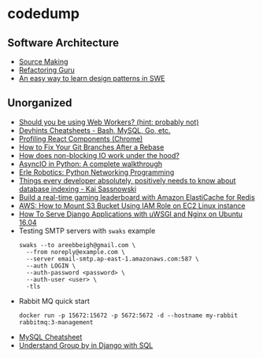# codedump

## Software Architecture
- [Source Making](https://sourcemaking.com/)
- [Refactoring Guru](https://refactoring.guru/)
- [An easy way to learn design patterns in SWE](http://scientificprogrammer.net/2020/01/30/an-easy-way-to-learn-design-patterns-in-software-development/)

## Unorganized
- [Should you be using Web Workers? (hint: probably not)](https://medium.com/@david.gilbertson/should-you-should-be-using-web-workers-hint-probably-not-9b6d26dc8c6a)
- [Devhints Cheatsheets - Bash, MySQL, Go, etc. ](https://devhints.io/)
- [Profiling React Components (Chrome)](https://calibreapp.com/blog/react-performance-profiling-optimization)
- [How to Fix Your Git Branches After a Rebase](https://www.viget.com/articles/how-to-fix-your-git-branches-after-a-rebase/)
- [How does non-blocking IO work under the hood?](https://medium.com/ing-blog/how-does-non-blocking-io-work-under-the-hood-6299d2953c74)
- [AsyncIO in Python: A complete walkthrough](https://realpython.com/async-io-python/#setting-up-your-environment)
- [Erle Robotics: Python Networking Programming](https://erlerobotics.gitbooks.io/erle-robotics-python-gitbook-free/content/)
- [Things every developer absolutely, positively needs to know about database indexing - Kai Sassnowski
](https://youtu.be/HubezKbFL7E)
- [Build a real-time gaming leaderboard with Amazon ElastiCache for Redis](https://aws.amazon.com/blogs/database/building-a-real-time-gaming-leaderboard-with-amazon-elasticache-for-redis/)
- [AWS: How to Mount S3 Bucket Using IAM Role on EC2 Linux instance](https://medium.com/tensult/aws-how-to-mount-s3-bucket-using-iam-role-on-ec2-linux-instance-ad2afd4513ef)
- [How To Serve Django Applications with uWSGI and Nginx on Ubuntu 16.04](https://www.digitalocean.com/community/tutorials/how-to-serve-django-applications-with-uwsgi-and-nginx-on-ubuntu-16-04#install-and-configure-virtualenv-and-virtualenvwrapper)
- Testing SMTP servers with `swaks` example
  ```
  swaks --to areebbeigh@gmail.com \
    --from noreply@example.com \
    --server email-smtp.ap-east-1.amazonaws.com:587 \
    --auth LOGIN \
    --auth-password <password> \
    --auth-user <user> \
    -tls
  ```
- Rabbit MQ quick start
    ```
    docker run -p 15672:15672 -p 5672:5672 -d --hostname my-rabbit rabbitmq:3-management
    ```
- [MySQL Cheatsheet](https://www.mysqltutorial.org/mysql-cheat-sheet.aspx)
- [Understand Group by in Django with SQL](https://hakibenita.com/django-group-by-sql#how-to-group-by)
